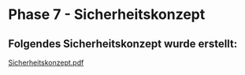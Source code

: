 # Phase 7 - Sicherheitskonzept

## Folgendes Sicherheitskonzept wurde erstellt:

[Sicherheitskonzept.pdf](/projekt/phase7/Sicherheitskonzept.pdf)
